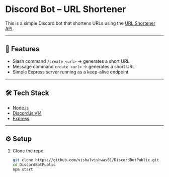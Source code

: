 # Discord Bot – URL Shortener

This is a simple Discord bot that shortens URLs using the [URL Shortener API](https://github.com/vishalvishwas01/UrlShortnerPublic).

---

## 🚀 Features
- Slash command `/create <url>` → generates a short URL
- Message command `create <url>` → generates a short URL
- Simple Express server running as a keep-alive endpoint

---

## 🛠️ Tech Stack
- [Node.js](https://nodejs.org/)
- [Discord.js v14](https://discord.js.org/#/)
- [Express](https://expressjs.com/)

---

## ⚙️ Setup

1. Clone the repo:
   ```bash
   git clone https://github.com/vishalvishwas01/DiscordBotPublic.git
   cd DiscordBotPublic
   npm start
